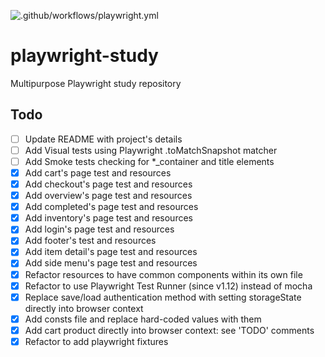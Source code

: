 ![.github/workflows/playwright.yml](https://github.com/ltsuda/playwright-study/workflows/.github/workflows/playwright.yml/badge.svg?branch=main)

# playwright-study
Multipurpose Playwright study repository


## Todo
- [ ] Update README with project's details
- [ ] Add Visual tests using Playwright .toMatchSnapshot matcher
- [ ] Add Smoke tests checking for *_container and title elements
- [x] Add cart's page test and resources
- [x] Add checkout's page test and resources
- [x] Add overview's page test and resources
- [x] Add completed's page test and resources
- [x] Add inventory's page test and resources
- [x] Add login's page test and resources
- [x] Add footer's test and resources
- [x] Add item detail's page test and resources
- [x] Add side menu's page test and resources
- [x] Refactor resources to have common components within its own file
- [x] Refactor to use Playwright Test Runner (since v1.12) instead of mocha
- [x] Replace save/load authentication method with setting storageState directly into browser context
- [x] Add consts file and replace hard-coded values with them
- [x] Add cart product directly into browser context: see 'TODO' comments
- [x] Refactor to add playwright fixtures